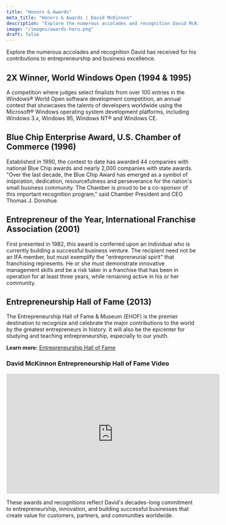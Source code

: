 ```yaml
---
title: "Honors & Awards"
meta_title: "Honors & Awards | David McKinnon"
description: "Explore the numerous accolades and recognition David McKinnon has received for his contributions to entrepreneurship and business excellence."
image: "/images/awards-hero.png"
draft: false
---
```


Explore the numerous accolades and recognition David has received for his contributions to entrepreneurship and business excellence.

## 2X Winner, World Windows Open (1994 & 1995)

A competition where judges select finalists from over 100 entries in the Windows® World Open software development competition, an annual contest that showcases the talents of developers worldwide using the Microsoft® Windows operating system development platforms, including Windows 3.x, Windows 95, Windows NT® and Windows CE.

## Blue Chip Enterprise Award, U.S. Chamber of Commerce (1996)

Established in 1990, the contest to date has awarded 44 companies with national Blue Chip awards and nearly 2,000 companies with state awards. "Over the last decade, the Blue Chip Award has emerged as a symbol of inspiration, dedication, resourcefulness and perseverance for the nation's small business community. The Chamber is proud to be a co-sponsor of this important recognition program," said Chamber President and CEO Thomas J. Donohue.

## Entrepreneur of the Year, International Franchise Association (2001)

First presented in 1982, this award is conferred upon an individual who is currently building a successful business venture. The recipient need not be an IFA member, but must exemplify the "entrepreneurial spirit" that franchising represents. He or she must demonstrate innovative management skills and be a risk taker in a franchise that has been in operation for at least three years, while remaining active in his or her community.

## Entrepreneurship Hall of Fame (2013)

The Entrepreneurship Hall of Fame & Museum (EHOF) is the premier destination to recognize and celebrate the major contributions to the world by the greatest entrepreneurs in history. It will also be the epicenter for studying and teaching entrepreneurship, especially to our youth.

**Learn more:** [Entrepreneurship Hall of Fame](http://www.theehalloffame.com/mckinnon.html)

### David McKinnon Entrepreneurship Hall of Fame Video

<iframe width="560" height="315" src="https://www.youtube.com/embed/6ckyIfDBJK4" frameborder="0" allowfullscreen title="David McKinnon Entrepreneurship Hall of Fame"></iframe>

These awards and recognitions reflect David's decades-long commitment to entrepreneurship, innovation, and building successful businesses that create value for customers, partners, and communities worldwide.